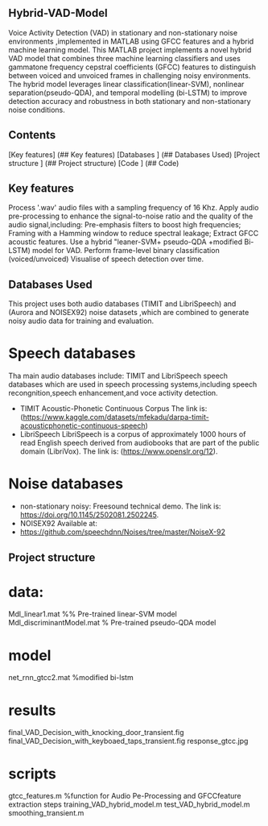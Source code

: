 ## Hybrid-VAD-Model
Voice Activity Detection (VAD) in stationary and non-stationary noise environments ,implemented in MATLAB using GFCC features and a hybrid machine learning model.
This MATLAB project implements a novel hybrid VAD model that combines three machine learning classifiers and uses gammatone frequency cepstral coefficients (GFCC) features to distinguish between voiced and unvoiced frames in challenging noisy environments.
The hybrid model leverages linear classification(linear-SVM), nonlinear separation(pseudo-QDA), and temporal modelling (bi-LSTM) to improve detection accuracy and robustness in both stationary and non-stationary noise conditions.

## Contents
[Key features] (## Key features)
[Databases ] (## Databases Used)
[Project structure ] (## Project structure)
[Code ] (## Code)

## Key features
Process '.wav' audio files with a sampling frequency of 16 Khz.
Apply audio pre-processing to enhance the signal-to-noise ratio and  the quality of the audio signal,including:
Pre-emphasis filters to boost high frequencies;
Framing with a Hamming window to reduce spectral leakage;
Extract GFCC acoustic features.
Use a hybrid "leaner-SVM+ pseudo-QDA +modified Bi-LSTM) model for VAD.
Perform frame-level binary classification (voiced/unvoiced)
Visualise of speech detection over time.

## Databases Used
This project uses both audio databases (TIMIT and  LibriSpeech) and (Aurora and NOISEX92) noise datasets ,which are combined to generate noisy audio data for training and evaluation.
# Speech databases
Tha main audio databases include:
TIMIT and  LibriSpeech  speech databases which are used in speech processing systems,including
speech recongnition,speech enhancement,and voce activity detection.
- TIMIT Acoustic-Phonetic Continuous Corpus 
The link is: 
(https://www.kaggle.com/datasets/mfekadu/darpa-timit-acousticphonetic-continuous-speech) 
- LibriSpeech 
LibriSpeech is a corpus of approximately 1000 hours of read English speech derived from audiobooks that are part of the public domain (LibriVox). 
The link is: 
(https://www.openslr.org/12). 
# Noise databases
- non-stationary noisy: Freesound technical demo.
The link is: 
https://doi.org/10.1145/2502081.2502245.
- NOISEX92
Available at:
- https://github.com/speechdnn/Noises/tree/master/NoiseX-92
## Project structure
# data:
Mdl_linear1.mat          %%  Pre-trained linear-SVM model
Mdl_discriminantModel.mat %  Pre-trained pseudo-QDA model
# model 
net_rnn_gtcc2.mat                       %modified bi-lstm
# results
final_VAD_Decision_with_knocking_door_transient.fig
final_VAD_Decision_with_keyboaed_taps_transient.fig
response_gtcc.jpg
# scripts
gtcc_features.m  %function for Audio Pe-Processing and GFCCfeature extraction steps
training_VAD_hybrid_model.m 
test_VAD_hybrid_model.m    
smoothing_transient.m
